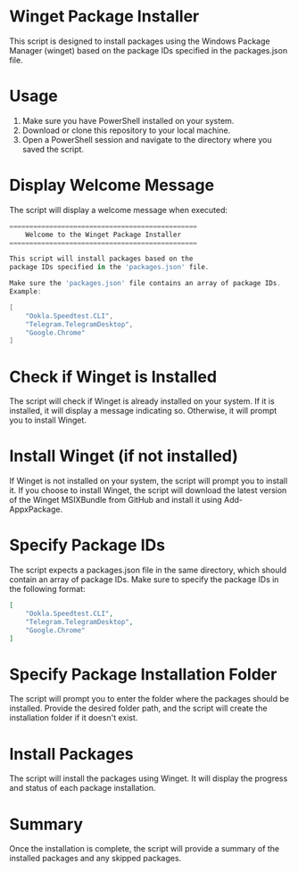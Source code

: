 # Winget Package Installer
This script is designed to install packages using the Windows Package Manager (winget) based on the package IDs specified in the packages.json file.

# Usage
1. Make sure you have PowerShell installed on your system.
2. Download or clone this repository to your local machine.
3. Open a PowerShell session and navigate to the directory where you saved the script.

# Display Welcome Message
The script will display a welcome message when executed:
```powershell
===============================================
    Welcome to the Winget Package Installer    
===============================================

This script will install packages based on the
package IDs specified in the 'packages.json' file.

Make sure the 'packages.json' file contains an array of package IDs.
Example:

[
    "Ookla.Speedtest.CLI",
    "Telegram.TelegramDesktop",
    "Google.Chrome"
]
```

# Check if Winget is Installed
The script will check if Winget is already installed on your system. If it is installed, it will display a message indicating so. Otherwise, it will prompt you to install Winget.

# Install Winget (if not installed)
If Winget is not installed on your system, the script will prompt you to install it. If you choose to install Winget, the script will download the latest version of the Winget MSIXBundle from GitHub and install it using Add-AppxPackage.

# Specify Package IDs
The script expects a packages.json file in the same directory, which should contain an array of package IDs. Make sure to specify the package IDs in the following format:
```json
[
    "Ookla.Speedtest.CLI",
    "Telegram.TelegramDesktop",
    "Google.Chrome"
]
```
# Specify Package Installation Folder
The script will prompt you to enter the folder where the packages should be installed. Provide the desired folder path, and the script will create the installation folder if it doesn't exist.

# Install Packages
The script will install the packages using Winget. It will display the progress and status of each package installation.

# Summary
Once the installation is complete, the script will provide a summary of the installed packages and any skipped packages.
